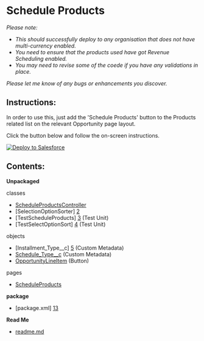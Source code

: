 Schedule Products
====

<i>Please note:
* This should successfully deploy to any organisation that does not have multi-currency enabled. 
* You need to ensure that the products used have got Revenue Scheduling enabled.
* You may need to revise some of the coede if you have any validations in place.

Please let me know of any bugs or enhancements you discover.</i>

Instructions:
----
In order to use this, just add the 'Schedule Products' button to the Products related list on the relevant Opportunity page layout.

Click the button below and follow the on-screen instructions.

<a href="https://githubsfdeploy.herokuapp.com?owner=EllieAtWHL&repo=Schedule-Products">
  <img alt="Deploy to Salesforce"
       src="https://raw.githubusercontent.com/afawcett/githubsfdeploy/master/deploy.png">
</a>

Contents:
----
**Unpackaged**

classes
* [ScheduleProductsController][1] 
* [SelectionOptionSorter] [2] 
* [TestScheduleProducts] [3] (Test Unit)
* [TestSelectOptionSort] [4] (Test Unit)

objects
* [Installment_Type__c] [5] (Custom Metadata)
* [Schedule_Type__c][6] (Custom Metadata)
* [OpportunityLineItem][7] (Button)

pages
* [ScheduleProducts][8]

**package**

* [package.xml] [13]

**Read Me**
* [readme.md][12]

[1]: https://github.com/EllieAtWHL/Schedule-Products/blob/master/Scheduling%2BProducts/classes/ScheduleProductsController.cls
[2]: https://github.com/EllieAtWHL/Schedule-Products/blob/master/Scheduling%2BProducts/classes/SelectOptionSorter.cls
[3]: https://github.com/EllieAtWHL/Schedule-Products/blob/master/Scheduling%2BProducts/classes/TestScheduleProducts.cls
[4]: https://github.com/EllieAtWHL/Schedule-Products/blob/master/Scheduling%2BProducts/classes/TestSelectOptionSorter.cls
[5]: https://github.com/EllieAtWHL/Schedule-Products/blob/master/Scheduling%2BProducts/objects/InstallmentType__mdt.object
[6]: https://github.com/EllieAtWHL/Schedule-Products/blob/master/Scheduling%2BProducts/objects/ScheduleType__mdt.object
[7]: https://github.com/EllieAtWHL/Schedule-Products/blob/master/Scheduling%2BProducts/objects/OpportunityLineItem.object
[8]: https://github.com/EllieAtWHL/Schedule-Productsg/blob/master/Scheduling%2BProducts/pages/ScheduleProducts.page
[12]: https://github.com/EllieAtWHL/Schedule-Products/blob/master/README.md
[13]: https://github.com/EllieAtWHL/Schedule-Products/blob/master/Scheduling%2BProducts/package.xml
